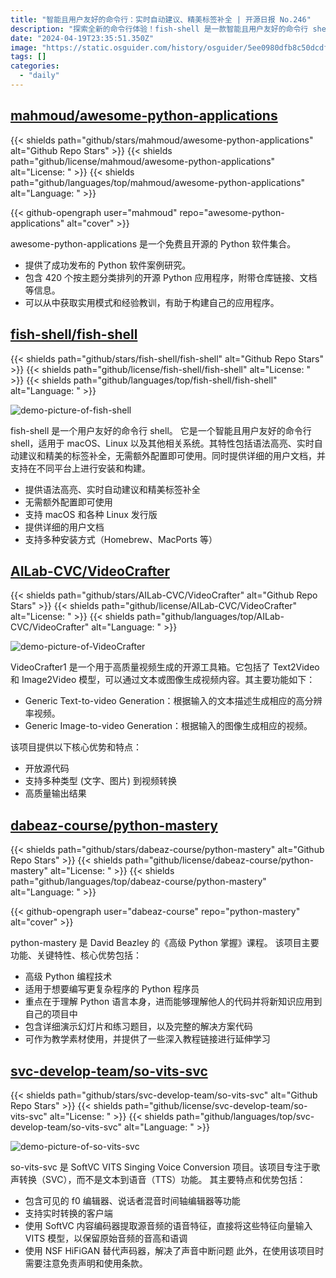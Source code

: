 ```yaml
---
title: "智能且用户友好的命令行：实时自动建议、精美标签补全 | 开源日报 No.246"
description: "探索全新的命令行体验！fish-shell 是一款智能且用户友好的命令行 shell，拥有语法高亮、实时自动建议和精美的标签补全等特性，无需额外配置即可使用。"
date: "2024-04-19T23:35:51.350Z"
image: "https://static.osguider.com/history/osguider/5ee0980dfb8c50dcdf1c29491f701960.png"
tags: []
categories:
  - "daily"
---
```


## [mahmoud/awesome-python-applications](https://github.com/mahmoud/awesome-python-applications)

{{< shields path="github/stars/mahmoud/awesome-python-applications" alt="Github Repo Stars" >}} {{< shields path="github/license/mahmoud/awesome-python-applications" alt="License: " >}} {{< shields path="github/languages/top/mahmoud/awesome-python-applications" alt="Language: " >}}

{{< github-opengraph user="mahmoud" repo="awesome-python-applications" alt="cover" >}}

awesome-python-applications 是一个免费且开源的 Python 软件集合。

- 提供了成功发布的 Python 软件案例研究。
- 包含 420 个按主题分类排列的开源 Python 应用程序，附带仓库链接、文档等信息。
- 可以从中获取实用模式和经验教训，有助于构建自己的应用程序。
  
## [fish-shell/fish-shell](https://github.com/fish-shell/fish-shell)

{{< shields path="github/stars/fish-shell/fish-shell" alt="Github Repo Stars" >}} {{< shields path="github/license/fish-shell/fish-shell" alt="License: " >}} {{< shields path="github/languages/top/fish-shell/fish-shell" alt="Language: " >}}

![demo-picture-of-fish-shell](https://static.osguider.com/history/2024/8b25c8b19c22b9e648bed5e49dfebce0.png)

fish-shell 是一个用户友好的命令行 shell。
它是一个智能且用户友好的命令行 shell，适用于 macOS、Linux 以及其他相关系统。其特性包括语法高亮、实时自动建议和精美的标签补全，无需额外配置即可使用。同时提供详细的用户文档，并支持在不同平台上进行安装和构建。

- 提供语法高亮、实时自动建议和精美标签补全
- 无需额外配置即可使用
- 支持 macOS 和各种 Linux 发行版
- 提供详细的用户文档
- 支持多种安装方式（Homebrew、MacPorts 等）
  
## [AILab-CVC/VideoCrafter](https://github.com/AILab-CVC/VideoCrafter)

{{< shields path="github/stars/AILab-CVC/VideoCrafter" alt="Github Repo Stars" >}} {{< shields path="github/license/AILab-CVC/VideoCrafter" alt="License: " >}} {{< shields path="github/languages/top/AILab-CVC/VideoCrafter" alt="Language: " >}}

![demo-picture-of-VideoCrafter](https://static.osguider.com/history/osguider/98cb54863df802dba190948279722a5d.jpeg)

VideoCrafter1 是一个用于高质量视频生成的开源工具箱。它包括了 Text2Video 和 Image2Video 模型，可以通过文本或图像生成视频内容。其主要功能如下：

- Generic Text-to-video Generation：根据输入的文本描述生成相应的高分辨率视频。
- Generic Image-to-video Generation：根据输入的图像生成相应的视频。

该项目提供以下核心优势和特点：

- 开放源代码
- 支持多种类型 (文字、图片) 到视频转换
- 高质量输出结果
  
## [dabeaz-course/python-mastery](https://github.com/dabeaz-course/python-mastery)

{{< shields path="github/stars/dabeaz-course/python-mastery" alt="Github Repo Stars" >}} {{< shields path="github/license/dabeaz-course/python-mastery" alt="License: " >}} {{< shields path="github/languages/top/dabeaz-course/python-mastery" alt="Language: " >}}

{{< github-opengraph user="dabeaz-course" repo="python-mastery" alt="cover" >}}

python-mastery 是 David Beazley 的《高级 Python 掌握》课程。
该项目主要功能、关键特性、核心优势包括：

- 高级 Python 编程技术
- 适用于想要编写更复杂程序的 Python 程序员
- 重点在于理解 Python 语言本身，进而能够理解他人的代码并将新知识应用到自己的项目中
- 包含详细演示幻灯片和练习题目，以及完整的解决方案代码
- 可作为教学素材使用，并提供了一些深入教程链接进行延伸学习
  
## [svc-develop-team/so-vits-svc](https://github.com/svc-develop-team/so-vits-svc)

{{< shields path="github/stars/svc-develop-team/so-vits-svc" alt="Github Repo Stars" >}} {{< shields path="github/license/svc-develop-team/so-vits-svc" alt="License: " >}} {{< shields path="github/languages/top/svc-develop-team/so-vits-svc" alt="Language: " >}}

![demo-picture-of-so-vits-svc](https://static.osguider.com/history/osguider/17c8abe09997b01186d7d980f5949fb7.png)

so-vits-svc 是 SoftVC VITS Singing Voice Conversion 项目。该项目专注于歌声转换（SVC），而不是文本到语音（TTS）功能。
其主要特点和优势包括：

- 包含可见的 f0 编辑器、说话者混音时间轴编辑器等功能
- 支持实时转换的客户端
- 使用 SoftVC 内容编码器提取源音频的语音特征，直接将这些特征向量输入 VITS 模型，以保留原始音频的音高和语调
- 使用 NSF HiFiGAN 替代声码器，解决了声音中断问题
此外，在使用该项目时需要注意免责声明和使用条款。
  
